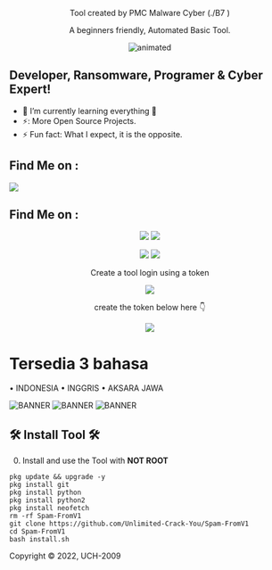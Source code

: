 <p align="center">Tool created by PMC Malware Cyber (./B7 )
<p align="center">A beginners friendly, Automated Basic Tool.</p>
<p align="center"><img src="https://media.giphy.com/media/3oEjHQxSq1ZSBXZgeQ/giphy.gif" alt="animated" /></p>

## Developer, Ransomware, Programer & Cyber Expert!
- 🌱 I’m currently learning everything 🤣
- ⚡: More Open Source Projects.
- ⚡ Fun fact: What I expect, it is the opposite.

## Find Me on :
<p align="left">
  <a href="https://github.com/PMC-Cyber" target="_blank"><img src="https://img.shields.io/badge/Github-PMC MALWARE CYBER-green?style=for-the-badge&logo=github"></a>
</p>

## Find Me on :
<p align="center">
  <a href="https://www.instagram.com/aprizal_febrian" target="_blank"><img src="https://img.shields.io/badge/Instagram-PMC MALWARE CYBER-red?style=for-the-badge&logo=instagram"></a>
  <a href="https://chat.whatsapp.com/GSXO5n4K3NAKvmccNzNe3l" target="_blank"><img src="https://img.shields.io/badge/WhatsApp-Grup PMC MALWARE CYBER-red?style=for-the-badge&logo=whatsapp"></a>
<p align="center">
  <a href="https://t.me/purwokerto_malware_cyber" target="_blank"><img src="https://img.shields.io/badge/telegram-Grup PMC MALWARE CYBER-red?style=for-the-badge&logo=telegram"></a>
  <a href="https://www.youtube.com/@from-system-comunity" target="_blank"><img src="https://img.shields.io/badge/YouTube-PMC MALWARE CYBER-red?style=for-the-badge&logo=youtube"></a>
</br>

<p align="center">Create a tool login using a token
<p align="center"><img src="https://i.ibb.co/vPqDP5g/Screenshot-2024-01-16-12-36-46-73.jpg" /></p>
<p align="center">create the token below here 👇
<p align="center">
  <a href="https://www.instagram.com/aprizal_febrian" target="_blank"><img src="https://img.shields.io/badge/website-CLICK HERE-red?style=for-the-badge&logo=TOKEN 👉"></a>
 
# Tersedia 3 bahasa
• INDONESIA
• INGGRIS
• AKSARA JAWA

![BANNER](https://i.ibb.co/NnmCH9t/IMG-20231015-072445.jpg)
![BANNER](https://i.ibb.co/NnmCH9t/IMG-20231015-072445.jpg)
![BANNER](https://i.ibb.co/NnmCH9t/IMG-20231015-072445.jpg)

## 🛠 Install Tool 🛠

0) Install and use the Tool with **NOT ROOT**

```pkg update && upgrade -y```
<br>
```pkg install git```
<br>
```pkg install python```
<br>
```pkg install python2```
<br>
```pkg install neofetch```
<br>
```rm -rf Spam-FromV1```
<br>
```git clone https://github.com/Unlimited-Crack-You/Spam-FromV1```
<br>
```cd Spam-FromV1```
<br>
```bash install.sh```
<br>

Copyright © 2022, UCH-2009 
